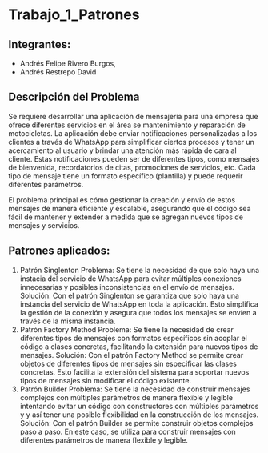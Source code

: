 # Trabajo_1_Patrones
## Integrantes:
- Andrés Felipe Rivero Burgos, 
- Andrés Restrepo David 

## Descripción del Problema 
Se requiere desarrollar una aplicación de mensajería para una empresa que ofrece diferentes servicios en el área se mantenimiento y reparación de motocicletas. La aplicación debe enviar notificaciones personalizadas a los clientes a través de WhatsApp para simplificar ciertos procesos y tener un acercamiento al usuario y brindar una atención más rápida de cara al cliente. Estas notificaciones pueden ser de diferentes tipos, como mensajes de bienvenida, recordatorios de citas, promociones de servicios, etc. Cada tipo de mensaje tiene un formato específico (plantilla) y puede requerir diferentes parámetros.

El problema principal es cómo gestionar la creación y envío de estos mensajes de manera eficiente y escalable, asegurando que el código sea fácil de mantener y extender a medida que se agregan nuevos tipos de mensajes y servicios.

## Patrones aplicados:
1. Patrón Singlenton
Problema: 
Se tiene la necesidad de que solo haya una instacia del servicio de WhatsApp para evitar múltiples conexiones innecesarias y posibles inconsistencias en el envío de mensajes.
Solución:
Con el patrón Singlenton se garantiza que solo haya una instancia del servicio de WhatsApp en toda la aplicación. Esto simplifica la gestión de la conexión y asegura que todos los     mensajes se envíen a través de la misma instancia.
2. Patrón Factory Method
Problema: 
Se tiene la necesidad de crear diferentes tipos de mensajes con formatos específicos sin acoplar el código a clases concretas, facilitando la extensión para nuevos tipos de mensajes.
Solución:
Con el patrón Factory Method se permite crear objetos de diferentes tipos de mensajes sin especificar las clases concretas. Esto facilita la extensión del sistema para soportar nuevos tipos de mensajes sin modificar el código existente.
3. Patrón Builder
Problema: 
Se tiene la necesidad de construir mensajes complejos con múltiples parámetros de manera flexible y legible intentando evitar un código con constructores con múltiples parámetros y y así tener una posible flexibilidad en la construcción de los mensajes.
Solución:
Con el patrón Builder se permite construir objetos complejos paso a paso. En este caso, se utiliza para construir mensajes con diferentes parámetros de manera flexible y legible.
